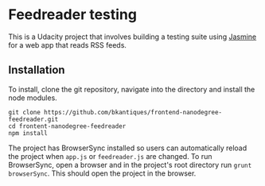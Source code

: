# Feedreader testing

This is a Udacity project that involves building a testing suite using 
[Jasmine](http://jasmine.github.io/) for a web app that reads RSS feeds.

## Installation

To install, clone the git repository, navigate into the directory 
and install the node modules.

```
git clone https://github.com/bkantiques/frontend-nanodegree-feedreader.git
cd frontent-nanodegree-feedreader
npm install
```

The project has BrowserSync installed so users can automatically reload
the project when `app.js` or `feedreader.js` are changed. To run BrowserSync,
open a browser and in the project's root directory run `grunt browserSync`. 
This should open the project in the browser.